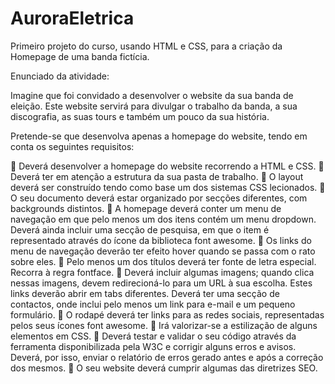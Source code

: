 # AuroraEletrica
Primeiro projeto do curso, usando HTML e CSS, para a criação da Homepage de uma banda fictícia.

Enunciado da atividade:

Imagine que foi convidado a desenvolver o website da sua banda de eleição.
Este website servirá para divulgar o trabalho da banda, a sua discografia, as suas tours e também um pouco da sua história.

Pretende-se que desenvolva apenas a homepage do website, tendo em conta
os seguintes requisitos:

 Deverá desenvolver a homepage do website recorrendo a HTML e CSS.
 Deverá ter em atenção a estrutura da sua pasta de trabalho.
 O layout deverá ser construído tendo como base um dos sistemas CSS
lecionados.
 O seu documento deverá estar organizado por secções diferentes, com
backgrounds distintos.
 A homepage deverá conter um menu de navegação em que pelo menos um dos itens contém um menu dropdown. Deverá ainda incluir
uma secção de pesquisa, em que o item é representado através do
ícone da biblioteca font awesome.
 Os links do menu de navegação deverão ter efeito hover quando se
passa com o rato sobre eles.
 Pelo menos um dos títulos deverá ter fonte de letra especial. Recorra à
regra fontface.
 Deverá incluir algumas imagens; quando clica nessas imagens, devem
redirecioná-lo para um URL à sua escolha. Estes links deverão abrir em
tabs diferentes.
Deverá ter uma secção de contactos, onde inclui pelo menos um link
para e-mail e um pequeno formulário.
 O rodapé deverá ter links para as redes sociais, representadas pelos
seus ícones font awesome.
 Irá valorizar-se a estilização de alguns elementos em CSS.
 Deverá testar e validar o seu código através da ferramenta disponibilizada pela W3C e corrigir alguns erros e avisos. Deverá, por isso, enviar
o relatório de erros gerado antes e após a correção dos mesmos.
 O seu website deverá cumprir algumas das diretrizes SEO.
